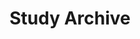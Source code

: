 ---
title: "Study Archive"
permalink: /Study_Archive/
layout: Study_Archive
author_profile: true
---